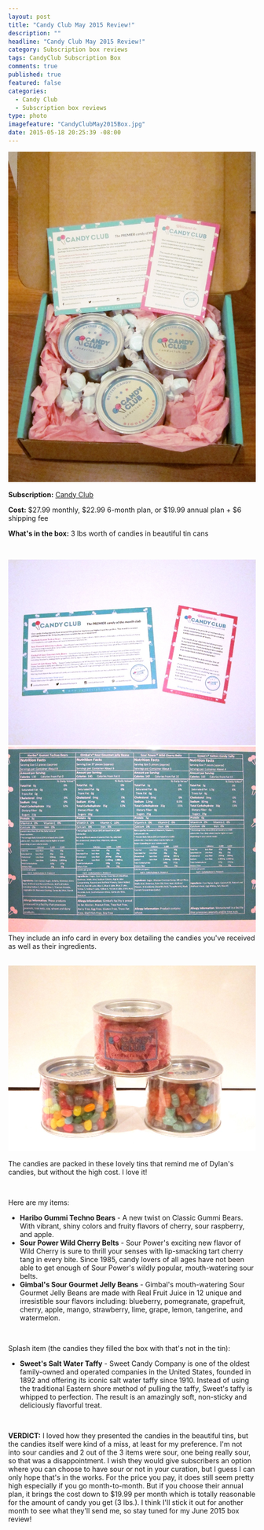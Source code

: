 ```yaml
---
layout: post
title: "Candy Club May 2015 Review!"
description: ""
headline: "Candy Club May 2015 Review!"
category: Subscription box reviews
tags: CandyClub Subscription Box
comments: true
published: true
featured: false
categories: 
  - Candy Club
  - Subscription box reviews
type: photo
imagefeature: "CandyClubMay2015Box.jpg"
date: 2015-05-18 20:25:39 -08:00
---
```


![Candy Club May 2015 Box](/images/CandyClubMay2015OpenBox.jpg)

<p><b>Subscription:</b> <a href="http://http://popsu.gr/vdrb">Candy Club</a></p>
<p><b>Cost:</b> $27.99 monthly, $22.99 6-month plan, or $19.99 annual plan + $6 shipping fee</p>
<p><b>What's in the box:</b> 3 lbs worth of candies in beautiful tin cans</p>
<br>

![Candy Club May 2015 Card](/images/CandyClubMay2015Card.jpg)
![Candy Club May 2015 Ingredients](/images/CandyClubMay2015Ingredients.jpg)
They include an info card in every box detailing the candies you've received as well as their ingredients.
<br>
<br>

![Candy Club May 2015 Candies](/images/CandyClubMay2015Candies.jpg)
<p>The candies are packed in these lovely tins that remind me of Dylan's candies, but without the high cost. I love it!</p>
<br>

Here are my items:
<ul>
<li><b>Haribo Gummi Techno Bears</b> - A new twist on Classic Gummi Bears. With vibrant, shiny colors and fruity flavors of cherry, sour raspberry, and apple.</li>
<li><b>Sour Power Wild Cherry Belts</b> - Sour Power's exciting new flavor of Wild Cherry is sure to thrill your senses with lip-smacking tart cherry tang in every bite. Since 1985, candy lovers of all ages have not been able to get enough of Sour Power's wildly popular, mouth-watering sour belts.</li>
<li><b>Gimbal's Sour Gourmet Jelly Beans</b> - Gimbal's mouth-watering Sour Gourmet Jelly Beans are made with Real Fruit Juice in 12 unique and irresistible sour flavors including: blueberry, pomegranate, grapefruit, cherry, apple, mango, strawberry, lime, grape, lemon, tangerine, and watermelon.</li>
</ul>
<br>

Splash item (the candies they filled the box with that's not in the tin):
<ul>
<li><b>Sweet's Salt Water Taffy</b> - Sweet Candy Company is one of the oldest family-owned and operated companies in the United States, founded in 1892 and offering its iconic salt water taffy since 1910. Instead of using the traditional Eastern shore method of pulling the taffy, Sweet's taffy is whipped to perfection. The result is an amazingly soft, non-sticky and deliciously flavorful treat.</li>
</ul>
<br>

<p><b>VERDICT:</b> I loved how they presented the candies in the beautiful tins, but the candies itself were kind of a miss, at least for my preference. I'm not into sour candies and 2 out of the 3 items were sour, one being really sour, so that was a disappointment. I wish they would give subscribers an option where you can choose to have sour or not in your curation, but I guess I can only hope that's in the works. 
For the price you pay, it does still seem pretty high especially if you go month-to-month. But if you choose their annual plan, it brings the cost down to $19.99 per month which is totally reasonable for the amount of candy you get (3 lbs.). I think I'll stick it out for another month to see what they'll send me, so stay tuned for my June 2015 box review!</p>
